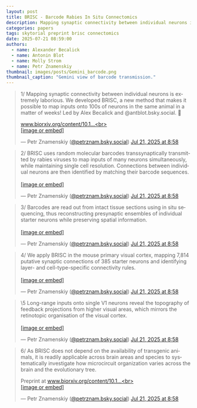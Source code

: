 ```yaml
---
layout: post
title: BRISC - Barcode Rabies In Situ Connectomics
description: Mapping synaptic connectivity between individual neurons is extremely laborious. We developed BRISC, a new method that makes it possible to map inputs onto 100s of neurons in the same animal in a matter of weeks! 
categories: papers
tags: skytorial preprint brisc connectomics
date: 2025-07-21 08:59:00
authors:
  - name: Alexander Becalick
  - name: Antonin Blot
  - name: Molly Strom
  - name: Petr Znamenskiy
thumbnail: images/posts/Gemini_barcode.png
thumbnail_caption: "Gemini view of barcode transmission."
---
```


<blockquote class="bluesky-embed" data-bluesky-uri="at://did:plc:3lkchck4si2rg45yqo4rnjnx/app.bsky.feed.post/3luhjf4ptcs2c" data-bluesky-cid="bafyreigjnnz5fpxq2qayov6cvlr2mxcbrmk5evjvug3vikt3e2end73fmm" data-bluesky-embed-color-mode="system"><p lang="en">1/ Mapping synaptic connectivity between individual neurons is extremely laborious. We developed BRISC, a new method that makes it possible to map inputs onto 100s of neurons in the same animal in a matter of weeks! Led by Alex Becalick and @antblot.bsky.social. 🧵 

www.biorxiv.org/content/10.1...<br><br><a href="https://bsky.app/profile/did:plc:3lkchck4si2rg45yqo4rnjnx/post/3luhjf4ptcs2c?ref_src=embed">[image or embed]</a></p>&mdash; Petr Znamenskiy (<a href="https://bsky.app/profile/did:plc:3lkchck4si2rg45yqo4rnjnx?ref_src=embed">@petrznam.bsky.social</a>) <a href="https://bsky.app/profile/did:plc:3lkchck4si2rg45yqo4rnjnx/post/3luhjf4ptcs2c?ref_src=embed">Jul 21, 2025 at 8:58</a></blockquote><script async src="https://embed.bsky.app/static/embed.js" charset="utf-8"></script>

<blockquote class="bluesky-embed" data-bluesky-uri="at://did:plc:3lkchck4si2rg45yqo4rnjnx/app.bsky.feed.post/3luhjf5gwl22c" data-bluesky-cid="bafyreiguoqjjew2e5s73cazykthj2vsv7vbwr566fchynp6rxnjj7nc6rq" data-bluesky-embed-color-mode="system"><p lang="en">2/ BRISC uses random molecular barcodes transsynaptically transmitted by rabies viruses to map inputs of many neurons simultaneously, while maintaining single cell resolution. Connections between individual neurons are then identified by matching their barcode sequences.<br><br><a href="https://bsky.app/profile/did:plc:3lkchck4si2rg45yqo4rnjnx/post/3luhjf5gwl22c?ref_src=embed">[image or embed]</a></p>&mdash; Petr Znamenskiy (<a href="https://bsky.app/profile/did:plc:3lkchck4si2rg45yqo4rnjnx?ref_src=embed">@petrznam.bsky.social</a>) <a href="https://bsky.app/profile/did:plc:3lkchck4si2rg45yqo4rnjnx/post/3luhjf5gwl22c?ref_src=embed">Jul 21, 2025 at 8:58</a></blockquote><script async src="https://embed.bsky.app/static/embed.js" charset="utf-8"></script>

<blockquote class="bluesky-embed" data-bluesky-uri="at://did:plc:3lkchck4si2rg45yqo4rnjnx/app.bsky.feed.post/3luhjf6xzuc2c" data-bluesky-cid="bafyreihdye3msdlnagibmjm5jt4l7zih6v7dhgkm375zcblvbbaiuzbfli" data-bluesky-embed-color-mode="system"><p lang="en">3/ Barcodes are read out from intact tissue sections using in situ sequencing, thus reconstructing presynaptic ensembles of individual starter neurons while preserving spatial information.<br><br><a href="https://bsky.app/profile/did:plc:3lkchck4si2rg45yqo4rnjnx/post/3luhjf6xzuc2c?ref_src=embed">[image or embed]</a></p>&mdash; Petr Znamenskiy (<a href="https://bsky.app/profile/did:plc:3lkchck4si2rg45yqo4rnjnx?ref_src=embed">@petrznam.bsky.social</a>) <a href="https://bsky.app/profile/did:plc:3lkchck4si2rg45yqo4rnjnx/post/3luhjf6xzuc2c?ref_src=embed">Jul 21, 2025 at 8:58</a></blockquote><script async src="https://embed.bsky.app/static/embed.js" charset="utf-8"></script>

<blockquote class="bluesky-embed" data-bluesky-uri="at://did:plc:3lkchck4si2rg45yqo4rnjnx/app.bsky.feed.post/3luhjfarjpc2c" data-bluesky-cid="bafyreihu7keh7fmeulnmpzkuedxyxaj5qptruuk4h3sp4ziqc7guy2lfra" data-bluesky-embed-color-mode="system"><p lang="en">4/ We apply BRISC in the mouse primary visual cortex, mapping 7,814 putative synaptic connections of 385 starter neurons and identifying layer- and cell-type-specific connectivity rules.<br><br><a href="https://bsky.app/profile/did:plc:3lkchck4si2rg45yqo4rnjnx/post/3luhjfarjpc2c?ref_src=embed">[image or embed]</a></p>&mdash; Petr Znamenskiy (<a href="https://bsky.app/profile/did:plc:3lkchck4si2rg45yqo4rnjnx?ref_src=embed">@petrznam.bsky.social</a>) <a href="https://bsky.app/profile/did:plc:3lkchck4si2rg45yqo4rnjnx/post/3luhjfarjpc2c?ref_src=embed">Jul 21, 2025 at 8:58</a></blockquote><script async src="https://embed.bsky.app/static/embed.js" charset="utf-8"></script>

<blockquote class="bluesky-embed" data-bluesky-uri="at://did:plc:3lkchck4si2rg45yqo4rnjnx/app.bsky.feed.post/3luhjfclcdk2c" data-bluesky-cid="bafyreif2wr7fnfhs7gp2zl66pv5uq4tkbheqcuq67y6jauha7w7dvyvt3e" data-bluesky-embed-color-mode="system"><p lang="en">\5 Long-range inputs onto single V1 neurons reveal the topography of feedback projections from higher visual areas, which mirrors the retinotopic organisation of the visual cortex.<br><br><a href="https://bsky.app/profile/did:plc:3lkchck4si2rg45yqo4rnjnx/post/3luhjfclcdk2c?ref_src=embed">[image or embed]</a></p>&mdash; Petr Znamenskiy (<a href="https://bsky.app/profile/did:plc:3lkchck4si2rg45yqo4rnjnx?ref_src=embed">@petrznam.bsky.social</a>) <a href="https://bsky.app/profile/did:plc:3lkchck4si2rg45yqo4rnjnx/post/3luhjfclcdk2c?ref_src=embed">Jul 21, 2025 at 8:58</a></blockquote><script async src="https://embed.bsky.app/static/embed.js" charset="utf-8"></script>

<blockquote class="bluesky-embed" data-bluesky-uri="at://did:plc:3lkchck4si2rg45yqo4rnjnx/app.bsky.feed.post/3luhjfleyyc2c" data-bluesky-cid="bafyreie7ff34kboaw3zowwr6xh3olhsljqg7do57572fgzzmjzoabj65ie" data-bluesky-embed-color-mode="system"><p lang="en">6/ As BRISC does not depend on the availability of transgenic animals, it is readily applicable across brain areas and species to systematically investigate how microcircuit organization varies across the brain and the evolutionary tree. 

Preprint at www.biorxiv.org/content/10.1...<br><br><a href="https://bsky.app/profile/did:plc:3lkchck4si2rg45yqo4rnjnx/post/3luhjfleyyc2c?ref_src=embed">[image or embed]</a></p>&mdash; Petr Znamenskiy (<a href="https://bsky.app/profile/did:plc:3lkchck4si2rg45yqo4rnjnx?ref_src=embed">@petrznam.bsky.social</a>) <a href="https://bsky.app/profile/did:plc:3lkchck4si2rg45yqo4rnjnx/post/3luhjfleyyc2c?ref_src=embed">Jul 21, 2025 at 8:58</a></blockquote><script async src="https://embed.bsky.app/static/embed.js" charset="utf-8"></script>